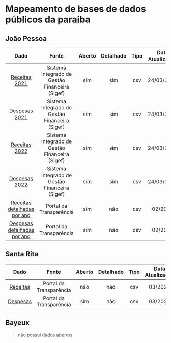 # Mapeamento de bases de dados públicos da paraiba

## João Pessoa

|Dado|Fonte|Aberto|Detalhado|Tipo|Data Atualização|
|:-:|:-:|:-:|:-:|:-:|:-:|
|[Receitas 2021](https://transparencia.joaopessoa.pb.gov.br/#/dados-abertos)|Sistema Integrado de Gestão Financeira (Sigef)|sim|sim|csv|24/03/2022|
|[Despesas 2021](https://transparencia.joaopessoa.pb.gov.br/#/dados-abertos)|Sistema Integrado de Gestão Financeira (Sigef)|sim|sim|csv|24/03/2022|
|[Receitas 2022](https://transparencia.joaopessoa.pb.gov.br/#/dados-abertos)|Sistema Integrado de Gestão Financeira (Sigef)|sim|sim|csv|24/03/2022|
|[Despesas 2022](https://transparencia.joaopessoa.pb.gov.br/#/dados-abertos)|Sistema Integrado de Gestão Financeira (Sigef)|sim|sim|csv|24/03/2022|
|[Receitas detalhadas por ano](https://transparencia.joaopessoa.pb.gov.br/#/receitas/receitas-detalhamento)|Portal da Transparência|sim|não|csv|02/2024|
|[Despesas detalhadas por ano](https://transparencia.joaopessoa.pb.gov.br/#/despesas/despesas-detalhamento)|Portal da Transparência|sim|não|csv|02/2024|

## Santa Rita

|Dado|Fonte|Aberto|Detalhado|Tipo|Data Atualização|
|:-:|:-:|:-:|:-:|:-:|:-:|
|[Receitas](https://santarita.pb.gov.br/portal-da-transparencia/receitas-orcamentarias/)|Portal da Transparência|não|não|csv|03/2024|
|[Despesas](https://santarita.pb.gov.br/portal-da-transparencia/despesas-orcamentarias/)|Portal da Transparência|sim|não|csv|03/2024|

## Bayeux

> não possui dados abertos

